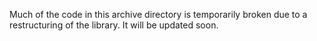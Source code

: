 Much of the code in this archive directory is temporarily broken due to a restructuring of the library.
It will be updated soon.